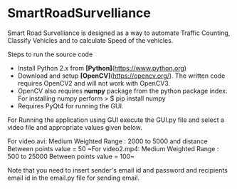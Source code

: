 # SmartRoadSurvelliance


Smart Road Survelliance is designed as a way to automate Traffic Counting, Classify Vehicles and to calculate Speed of the vehicles.


Steps to run the source code
- Install Python 2.x from **[Python]**(https://www.python.org)
- Download and setup **[OpenCV]**(https://opencv.org/). The written code requires OpenCV2 and will not work with OpenCV3.
- OpenCV also requires **numpy** package from the python package index. For installing numpy perform > $ pip install numpy
- Requires PyQt4 for running the GUI.

For Running the application using GUI execute the GUI.py file and select a video file and appropriate values given below.

For video.avi:  Medium Weighted Range : 2000 to 5000 and distance Between points value = 50
~For video2.mp4: Medium Weighted Range : 500 to 25000 Between points value = 100~

Note that you need to insert sender's email id and password and recipients email id in the email.py file for sending email.
